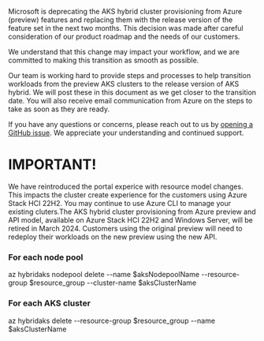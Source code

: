 Microsoft is deprecating the AKS hybrid cluster provisioning from Azure (preview) features and replacing them with the release version of the feature set in the next two months. This decision was made after careful consideration of our product roadmap and the needs of our customers.

We understand that this change may impact your workflow, and we are committed to making this transition as smooth as possible.

Our team is working hard to provide steps and processes to help transition workloads from the preview AKS clusters to the release version of AKS hybrid. We will post these in this document as we get closer to the transition date. You will also receive email communication from Azure on the steps to take as soon as they are ready. 

If you have any questions or concerns, please reach out to us by [opening a GitHub issue](https://github.com/Azure/aks-hybrid/issues). We appreciate your understanding and continued support.

# IMPORTANT!
We have reintroduced the portal experice with resource model changes. This impacts the cluster create experience for the customers using Azure Stack HCI 22H2. You may continue to use Azure CLI to manage your existing cluters.The AKS hybrid cluster provisioning from Azure preview and API model, available on Azure Stack HCI 22H2 and Windows Server, will be retired in March 2024. Customers using the original preview will need to redeploy their workloads on the new preview using the new API.  

### For each node pool
az hybridaks nodepool delete --name $aksNodepoolName --resource-group $resource_group --cluster-name $aksClusterName

### For each AKS cluster
az hybridaks delete --resource-group $resource_group --name $aksClusterName


